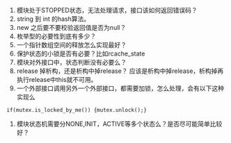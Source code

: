 1. 模块处于STOPPED状态，无法处理请求，接口该如何返回错误码？
2. string 到 int 的hash算法。
3. new 之后要不要校验返回值是否为null？
4. 枚举型的必要性到底有多少？
5. 一个指针数组空间的释放怎么实现最好？
7. 保护状态的小锁是否有必要？比如rcache_state
8. 模块对外接口中，状态判断没有必要么？
9. release 掉析构，还是析构中掉release？ 应该是析构中掉release，析构掉再执行release中this就不可用。
10. 一个外部接口调用另外一个外部接口，都需要加锁，怎么处理，会有以下这种实现么
```
if(mutex.is_locked_by_me()) {mutex.unlock();} 
```
1. 模块状态机需要分NONE,INIT，ACTIVE等多个状态么？是否尽可能简单比较好？
